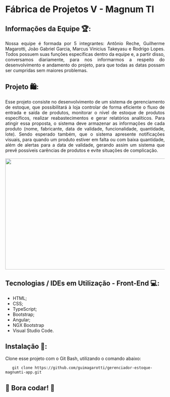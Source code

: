 # Fábrica de Projetos V - Magnum TI

## Informações da Equipe 🏆: 
<div align="justify">
 Nossa equipe é formada por 5 integrantes: Antônio Reche, Guilherme Magarotti, João Gabriel Garcia, Marcus Vinicius Takeyasu e Rodrigo Lopes. Todos possuem suas funções específicas dentro da equipe e, a partir disso, conversamos diariamente, para nos informarmos a respeito do desenvolvimento e andamento do projeto, para que todas as datas possam ser cumpridas sem maiores problemas.
</div>

## Projeto 🛍️:
<div align="justify">
 Esse projeto consiste no desenvolvimento de um sistema de gerenciamento de estoque, que possibilitará à loja controlar de forma eficiente o fluxo de entrada e saída de produtos, monitorar o nível de estoque de produtos específicos, realizar reabastecimentos e gerar relatórios analíticos. Para atingir essa proposta,  o sistema deve armazenar as informações de cada produto (nome, fabricante, data de validade, funcionalidade, quantidade, lote). Sendo esperado também, que o sistema apresente notificações visuais, para quando um produto estiver em falta ou com baixa quantidade, além de alertas para a data de validade, gerando assim um sistema que prevê possíveis carências de produtos e evite situações de complicação. 
</div>

<br>
<div align="center">
  <img src="logo-magnumti.png" width="550px" height="350px">
</div>

## Tecnologias / IDEs em Utilização - Front-End 💻: 
<ul>
 <li>HTML;</li>
 <li>CSS;</li>
 <li>TypeScript;</li>
 <li>Bootstrap;</li>
 <li>Angular;</li>
 <li>NGX Bootstrap</li>
 <li>Visual Studio Code.</li>
</ul>

## Instalação 🔌:
Clone esse projeto com o Git Bash, utilizando o comando abaixo:
        
       git clone https://github.com/guimagarotti/gerenciador-estoque-magnumti-app.git

## 🚀 Bora codar! 🚀
